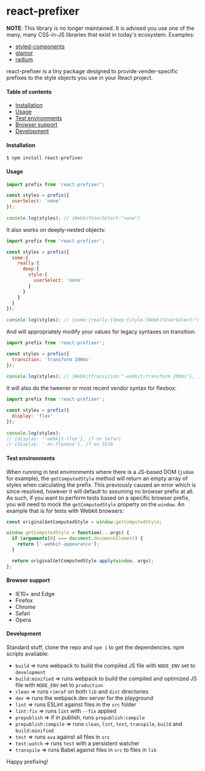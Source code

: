 # react-prefixer

**NOTE**: This library is no longer maintained. It is advised you use one of the many, many CSS-in-JS libraries that exist in today's ecosystem. Examples:

* [styled-components](https://github.com/styled-components/styled-components)
* [glamor](https://github.com/threepointone/glamor)
* [radium](https://github.com/FormidableLabs/radium)

react-prefixer is a tiny package designed to provide vender-specific prefixes to the style objects you use in your React project.

#### Table of contents
* [Installation](#installation)
* [Usage](#usage)
* [Test environments](#test-environments)
* [Browser support](#browser-support)
* [Development](#development)

#### Installation

```
$ npm install react-prefixer
```

#### Usage

```javascript
import prefix from 'react-prefixer';

const styles = prefix({
  userSelect: 'none'
});
    
console.log(styles); // {WebkitUserSelect:"none"}
```

It also works on deeply-nested objects:

```javascript
import prefix from 'react-prefixer';

const styles = prefix({
  some:{
    really:{
      deep:{
        style:{
          userSelect: 'none'
        }
      }
    }
  }
});
    
console.log(styles); // {some:{really:{deep:{style:{WebkitUserSelect:"none"}}}}}
```

And will appropriately modify your values for legacy syntaxes on transition:

```javascript
import prefix from 'react-prefixer';

const styles = prefix({
  transition: 'transform 200ms'
});
    
console.log(styles); // {WebkitTransition:"-webkit-transform 200ms"}, if on Safari for example
```

It will also do the tweener or most recent vendor syntax for flexbox:

```javascript
import prefix from 'react-prefixer';

const styles = prefix({
  display: 'flex'
});
    
console.log(styles); 
// {display: '-webkit-flex'}, if on Safari
// {display: '-ms-flexbox'}, if on IE10
```

#### Test environments

When running in test environments where there is a JS-based DOM (`jsdom` for example), the `getComputedStyle` method will return an empty array of styles when calculating the prefix. This previously caused an error which is since resolved, however it will default to assuming no browser prefix at all. As such, if you want to perform tests based on a specific browser prefix, you will need to mock the `getComputedStyle` property on the `window`. An example that is for tests with Webkit browsers:

```javascript
const originalGetComputedStyle = window.getComputedStyle;

window.getComputedStyle = function(...args) {
  if (arguments[0] === document.documentElement) {
    return ['-webkit-appearance'];
  }

  return originalGetComputedStyle.apply(window, args);
};
```

#### Browser support

* IE10+ and Edge
* Firefox
* Chrome
* Safari
* Opera

#### Development

Standard stuff, clone the repo and `npm i` to get the dependencies. npm scripts available:
* `build` => runs webpack to build the compiled JS file with `NODE_ENV` set to `development`
* `build:minified` => runs webpack to build the compiled and optimized JS file with `NODE_ENV` set to `production`
* `clean` => runs `rimraf` on both `lib` and `dist` directories
* `dev` => runs the webpack dev server for the playground
* `lint` => runs ESLint against files in the `src` folder
* `lint:fix` => runs `lint` with `--fix` applied
* `prepublish` => if in publish, runs `prepublish:compile`
* `prepublish:compile` => runs `clean`, `lint`, `test`, `transpile`, `build` and `build:minified`
* `test` => runs `ava` against all files in `src`
* `test:watch` => runs `test` with a persistent watcher
* `transpile` => runs Babel against files in `src` to files in `lib`

Happy prefixing!
